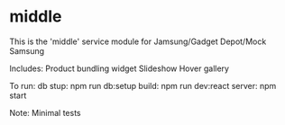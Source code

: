 # middle
This is the 'middle' service module for Jamsung/Gadget Depot/Mock Samsung

Includes:
Product bundling widget
Slideshow
Hover gallery

To run:
  db stup: npm run db:setup
  build: npm run dev:react
  server: npm start

Note: Minimal tests
